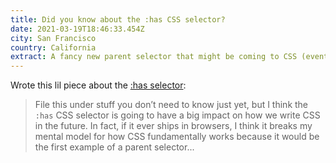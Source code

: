 ```yaml
---
title: Did you know about the :has CSS selector?
date: 2021-03-19T18:46:33.454Z
city: San Francisco
country: California
extract: A fancy new parent selector that might be coming to CSS (eventually, maybe)
---
```

Wrote this lil piece about the [:has selector](https://css-tricks.com/did-you-know-about-the-has-css-selector/):

> File this under stuff you don’t need to know just yet, but I think the `:has` CSS selector is going to have a big impact on how we write CSS in the future. In fact, if it ever ships in browsers, I think it breaks my mental model for how CSS fundamentally works because it would be the first example of a parent selector...

